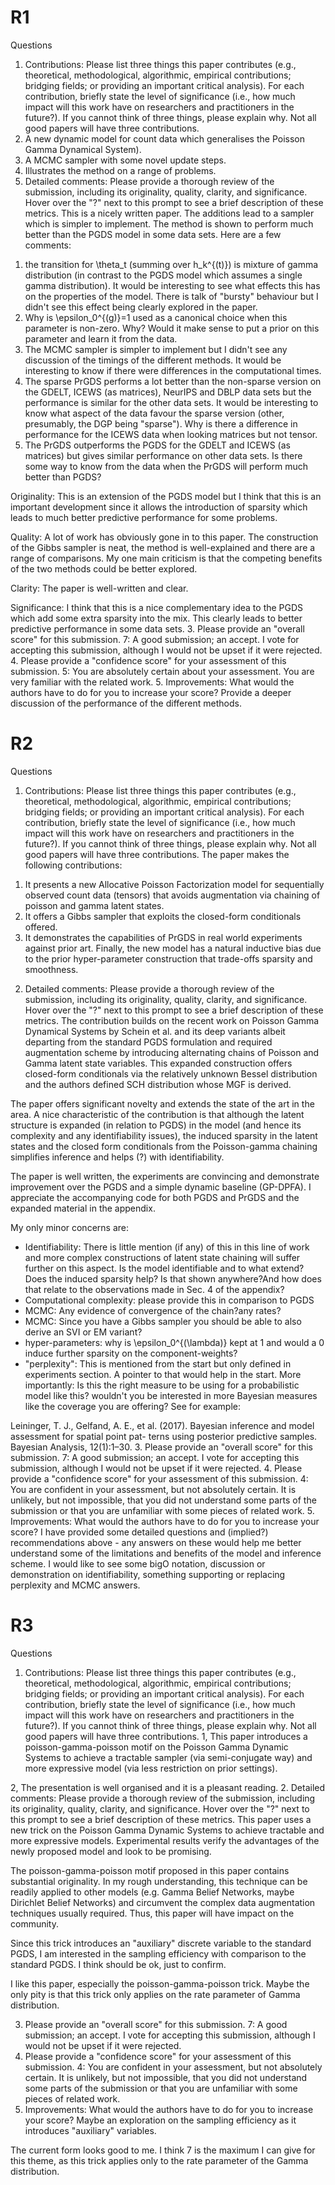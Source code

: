 # R1

Questions
1. Contributions: Please list three things this paper contributes (e.g., theoretical, methodological, algorithmic, empirical contributions; bridging fields; or providing an important critical analysis). For each contribution, briefly state the level of significance (i.e., how much impact will this work have on researchers and practitioners in the future?). If you cannot think of three things, please explain why. Not all good papers will have three contributions.
1. A new dynamic model for count data which generalises the Poisson Gamma Dynamical System).
2. A MCMC sampler with some novel update steps.
3. Illustrates the method on a range of problems.
2. Detailed comments: Please provide a thorough review of the submission, including its originality, quality, clarity, and significance. Hover over the "?" next to this prompt to see a brief description of these metrics.
This is a nicely written paper. The additions lead to a sampler which is simpler to implement. The method is shown to perform much better than the PGDS model in some data sets. Here are a few comments:
1) the transition for \theta_t (summing over h_k^{(t)}) is mixture of gamma distribution (in contrast to the PGDS model which assumes a single gamma distribution). It would be interesting to see what effects this has on the properties of the model. There is talk of "bursty" behaviour but I didn't see this effect being clearly explored in the paper.
2) Why is \epsilon_0^{(g)}=1 used as a canonical choice when this parameter is non-zero. Why? Would it make sense to put a prior on this parameter and learn it from the data.
3) The MCMC sampler is simpler to implement but I didn't see any discussion of the timings of the different methods. It would be interesting to know if there were differences in the computational times.
4) The sparse PrGDS performs a lot better than the non-sparse version on the GDELT, ICEWS (as matrices), NeurIPS and DBLP data sets but the performance is similar for the other data sets. It would be interesting to know what aspect of the data favour the sparse version (other, presumably, the DGP being "sparse"). Why is there a difference in performance for the ICEWS data when looking matrices but not tensor.
5) The PrGDS outperforms the PGDS for the GDELT and ICEWS (as matrices) but gives similar performance on other data sets. Is there some way to know from the data when the PrGDS will perform much better than PGDS?

Originality: This is an extension of the PGDS model but I think that this is an important development since it allows the introduction of sparsity which leads to much better predictive performance for some problems.

Quality: A lot of work has obviously gone in to this paper. The construction of the Gibbs sampler is neat, the method is well-explained and there are a range of comparisons. My one main criticism is that the competing benefits of the two methods could be better explored.

Clarity: The paper is well-written and clear.

Significance: I think that this is a nice complementary idea to the PGDS which add some extra sparsity into the mix. This clearly leads to better predictive performance in some data sets.
3. Please provide an "overall score" for this submission.
7: A good submission; an accept. I vote for accepting this submission, although I would not be upset if it were rejected.
4. Please provide a "confidence score" for your assessment of this submission.
5: You are absolutely certain about your assessment. You are very familiar with the related work.
5. Improvements: What would the authors have to do for you to increase your score?
Provide a deeper discussion of the performance of the different methods.

# R2

Questions
1. Contributions: Please list three things this paper contributes (e.g., theoretical, methodological, algorithmic, empirical contributions; bridging fields; or providing an important critical analysis). For each contribution, briefly state the level of significance (i.e., how much impact will this work have on researchers and practitioners in the future?). If you cannot think of three things, please explain why. Not all good papers will have three contributions.
The paper makes the following contributions:
1) It presents a new Allocative Poisson Factorization model for sequentially observed count data (tensors) that avoids augmentation via chaining of poisson and gamma latent states.
2) It offers a Gibbs sampler that exploits the closed-form conditionals offered.
3) It demonstrates the capabilities of PrGDS in real world experiments against prior art.
Finally, the new model has a natural inductive bias due to the prior hyper-parameter construction that trade-offs sparsity and smoothness.
2. Detailed comments: Please provide a thorough review of the submission, including its originality, quality, clarity, and significance. Hover over the "?" next to this prompt to see a brief description of these metrics.
The contribution builds on the recent work on Poisson Gamma Dynamical Systems by Schein et al. and its deep variants albeit departing from the standard PGDS formulation and required augmentation scheme by introducing alternating chains of Poisson and Gamma latent state variables. This expanded construction offers closed-form conditionals via the relatively unknown Bessel distribution and the authors defined SCH distribution whose MGF is derived.

The paper offers significant novelty and extends the state of the art in the area. A nice characteristic of the contribution is that although the latent structure is expanded (in relation to PGDS) in the model (and hence its complexity and any identifiability issues), the induced sparsity in the latent states and the closed form conditionals from the Poisson-gamma chaining simplifies inference and helps (?) with identifiability.

The paper is well written, the experiments are convincing and demonstrate improvement over the PGDS and a simple dynamic baseline (GP-DPFA). I appreciate the accompanying code for both PGDS and PrGDS and the expanded material in the appendix.

My only minor concerns are:
- Identifiability: There is little mention (if any) of this in this line of work and more complex constructions of latent state chaining will suffer further on this aspect. Is the model identifiable and to what extend? Does the induced sparsity help? Is that shown anywhere?And how does that relate to the observations made in Sec. 4 of the appendix?
- Computational complexity: please provide this in comparison to PGDS
- MCMC: Any evidence of convergence of the chain?any rates?
- MCMC: Since you have a Gibbs sampler you should be able to also derive an SVI or EM variant? 
- hyper-parameters: why is \epsilon_0^{(\lambda)} kept at 1 and would a 0 induce further sparsity on the component-weights?
- "perplexity": This is mentioned from the start but only defined in experiments section. A pointer to that would help in the start. More importantly: Is this the right measure to be using for a probabilistic model like this? wouldn't you be interested in more Bayesian measures like the coverage you are offering? See for example: 

Leininger, T. J., Gelfand, A. E., et al. (2017). Bayesian inference and model assessment for spatial point pat- terns using posterior predictive samples. Bayesian Analysis, 12(1):1–30.
3. Please provide an "overall score" for this submission.
7: A good submission; an accept. I vote for accepting this submission, although I would not be upset if it were rejected.
4. Please provide a "confidence score" for your assessment of this submission.
4: You are confident in your assessment, but not absolutely certain. It is unlikely, but not impossible, that you did not understand some parts of the submission or that you are unfamiliar with some pieces of related work.
5. Improvements: What would the authors have to do for you to increase your score?
I have provided some detailed questions and (implied?) recommendations above - any answers on these would help me better understand some of the limitations and benefits of the model and inference scheme.
I would like to see some bigO notation, discussion or demonstration on identifiability, something supporting or replacing perplexity and MCMC answers.

# R3

Questions
1. Contributions: Please list three things this paper contributes (e.g., theoretical, methodological, algorithmic, empirical contributions; bridging fields; or providing an important critical analysis). For each contribution, briefly state the level of significance (i.e., how much impact will this work have on researchers and practitioners in the future?). If you cannot think of three things, please explain why. Not all good papers will have three contributions.
1, This paper introduces a poisson-gamma-poisson motif on the Poisson Gamma Dynamic Systems to achieve a tractable sampler (via semi-conjugate way) and more expressive model (via less restriction on prior settings).

2, The presentation is well organised and it is a pleasant reading.
2. Detailed comments: Please provide a thorough review of the submission, including its originality, quality, clarity, and significance. Hover over the "?" next to this prompt to see a brief description of these metrics.
This paper uses a new trick on the Poisson Gamma Dynamic Systems to achieve tractable and more expressive models. Experimental results verify the advantages of the newly proposed model and look to be promising.

The poisson-gamma-poisson motif proposed in this paper contains substantial originality. In my rough understanding, this technique can be readily applied to other models (e.g. Gamma Belief Networks, maybe Dirichlet Belief Networks) and circumvent the complex data augmentation techniques usually required. Thus, this paper will have impact on the community. 

Since this trick introduces an "auxiliary" discrete variable to the standard PGDS, I am interested in the sampling efficiency with comparison to the standard PGDS. I think should be ok, just to confirm.

I like this paper, especially the poisson-gamma-poisson trick. Maybe the only pity is that this trick only applies on the rate parameter of Gamma distribution. 

3. Please provide an "overall score" for this submission.
7: A good submission; an accept. I vote for accepting this submission, although I would not be upset if it were rejected.
4. Please provide a "confidence score" for your assessment of this submission.
4: You are confident in your assessment, but not absolutely certain. It is unlikely, but not impossible, that you did not understand some parts of the submission or that you are unfamiliar with some pieces of related work.
5. Improvements: What would the authors have to do for you to increase your score?
Maybe an exploration on the sampling efficiency as it introduces "auxiliary" variables. 

The current form looks good to me. I think 7 is the maximum I can give for this theme, as this trick applies only to the rate parameter of the Gamma distribution.
